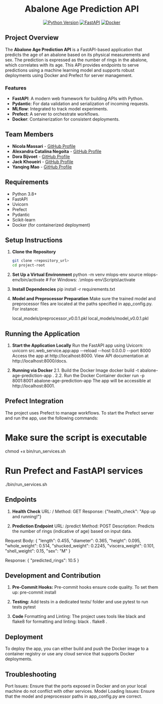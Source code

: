 <div align="center">

# Abalone Age Prediction API

[![Python Version](https://img.shields.io/badge/python-3.8%2B-blue.svg)]()
[![FastAPI](https://img.shields.io/badge/fastapi-0.68.0-green.svg)](https://fastapi.tiangolo.com/)
[![Docker](https://img.shields.io/badge/docker-enabled-brightgreen.svg)](https://www.docker.com/)

</div>

## Project Overview

The **Abalone Age Prediction API** is a FastAPI-based application that predicts the age of an abalone based on its physical measurements and sex. The prediction is expressed as the number of rings in the abalone, which correlates with its age. This API provides endpoints to serve predictions using a machine learning model and supports robust deployments using Docker and Prefect for server management.

### Features
- **FastAPI**: A modern web framework for building APIs with Python.
- **Pydantic**: For data validation and serialization of incoming requests.
- **MLflow**: Integrated to track model experiments.
- **Prefect**: A server to orchestrate workflows.
- **Docker**: Containerization for consistent deployments.

## Team Members
- **Nicola Massari** - [GitHub Profile](https://github.com/nicolamassari)
- **Alexandra Catalina Negoita** - [GitHub Profile](https://github.com/Catalina-13)
- **Dora Bijvoet** - [GitHub Profile](https://github.com/dorabijvoet)
- **Jack Khoueiri** - [GitHub Profile](https://github.com/jackkhoueiri)
- **Yanqing Mao** - [GitHub Profile](https://github.com/yanqing-mao)


## Requirements
- Python 3.8+
- FastAPI
- Uvicorn
- Prefect
- Pydantic
- Scikit-learn
- Docker (for containerized deployment)

## Setup Instructions

1. **Clone the Repository**
   ```bash
   git clone <repository_url>
   cd project-root

2. **Set Up a Virtual Environment**
  python -m venv mlops-env
  source mlops-env/bin/activate  # For Windows: .\mlops-env\Scripts\activate

3. **Install Dependencies**
   pip install -r requirements.txt

4. **Model and Preprocessor Preparation**
   Make sure the trained model and preprocessor files are located at the paths specified in app_config.py. For instance:

    local_models/preprocessor_v0.0.1.pkl
    local_models/model_v0.0.1.pkl

## Running the Application
1. **Start the Application Locally**
Run the FastAPI app using Uvicorn:
uvicorn src.web_service.app:app --reload --host 0.0.0.0 --port 8000
Access the app at http://localhost:8000.
View API documentation at http://localhost:8000/docs.

2. **Running via Docker**
2.1. Build the Docker Image
docker build -t abalone-age-prediction-app .
2.2. Run the Docker Container
docker run -p 8001:8001 abalone-age-prediction-app
The app will be accessible at http://localhost:8001.


## Prefect Integration
The project uses Prefect to manage workflows. To start the Prefect server and run the app, use the following commands:
# Make sure the script is executable
chmod +x bin/run_services.sh

# Run Prefect and FastAPI services
./bin/run_services.sh


## Endpoints
1. **Health Check**
URL: /
Method: GET
Response: {"health_check": "App up and running!"}

2. **Prediction Endpoint**
URL: /predict
Method: POST
Description: Predicts the number of rings (indicative of age) based on input data.

Request Body:
{
  "length": 0.455,
  "diameter": 0.365,
  "height": 0.095,
  "whole_weight": 0.514,
  "shucked_weight": 0.2245,
  "viscera_weight": 0.101,
  "shell_weight": 0.15,
  "sex": "M"
}

Response:
{
  "predicted_rings": 10.5
}

## Development and Contribution
1. **Pre-Commit Hooks:** Pre-commit hooks ensure code quality. To set them up:
pre-commit install
2. **Testing:** Add tests in a dedicated tests/ folder and use pytest to run tests
   pytest

3. **Code** Formatting and Linting: The project uses tools like black and flake8 for formatting and linting:
black .
flake8 .

## Deployment
To deploy the app, you can either build and push the Docker image to a container registry or use any cloud service that supports Docker deployments.

## Troubleshooting
Port Issues: Ensure that the ports exposed in Docker and on your local machine do not conflict with other services.
Model Loading Issues: Ensure that the model and preprocessor paths in app_config.py are correct.

   



